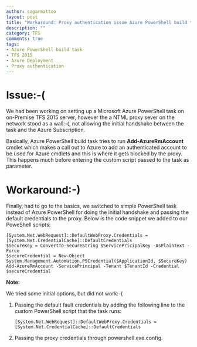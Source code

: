 ```yaml
---
author: sagarmattoo
layout: post
title: "Workaround: Proxy authentication issue Azure PowerShell build task for TFS 2015"
description: ""
category: TFS
comments: true
tags:
- Azure PowerShell build task
- TFS 2015 
- Azure Deployment
- Proxy authentication
---
```


# Issue:-( #
We had been working on setting up a Microsoft Azure PowerShell task on on-Premise TFS 2015 server, however the a NTML proxy sever on the network stood as a wall:-(, not allowing the initial handshake between the task and the Azure Subscription.

Basically, Azure PowerShell build task tries to run **Add-AzureRmAccount** cmdlet which makes a call out to Azure to add an authenticated account to be used for Azure cmdlets and this is where it gets blocked by the proxy. This happens much before entering the custom script passed to the task as parameter.

# Workaround:-) #

Finally, had to go to the basics, we switched to simple PowerShell task instead of Azure PowerShell for doing the initial handshake and passing the default credentials to the proxy. Below is the code snippet we added to our PoweShell scripts:

    [System.Net.WebRequest]::DefaultWebProxy.Credentials = [System.Net.CredentialCache]::DefaultCredentials
    $SecureKey = ConvertTo-SecureString $ServicePricipalKey -AsPlainText -Force
    $secureCredential = New-Object System.Management.Automation.PSCredential($ApplicationId, $SecureKey)
    Add-AzureRmAccount -ServicePrincipal -Tenant $TenantId -Credential $secureCredential

**Note:**

We tried some initial options, but did not work:-(

1. Passing the default fault credentials by adding the following line to the custom PowerShell script that the task runs:	

	`[System.Net.WebRequest]::DefaultWebProxy.Credentials = [System.Net.CredentialCache]::DefaultCredentials`		

2. Passing the proxy credentials through powershell.exe.config.

